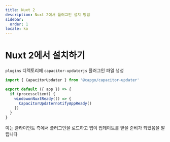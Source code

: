 ```yaml
---
title: Nuxt 2
description: Nuxt 2에서 플러그인 설치 방법
sidebar:
  order: 1
locale: ko
---
```


# Nuxt 2에서 설치하기

`plugins` 디렉토리에 `capacitor-updaterjs` 플러그인 파일 생성

```js
import { CapacitorUpdater } from '@capgo/capacitor-updater'

export default ({ app }) => {
  if (processclient) {
    windowonNuxtReady(() => {
      CapacitorUpdaternotifyAppReady()
    })
  }
}
```

이는 클라이언트 측에서 플러그인을 로드하고 앱이 업데이트를 받을 준비가 되었음을 알립니다